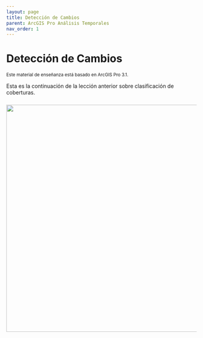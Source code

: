 ```yaml
---
layout: page
title: Detección de Cambios
parent: ArcGIS Pro Análisis Temporales
nav_order: 1
---
```


# Detección de Cambios

<sup>Este material de enseñanza está basado en ArcGIS Pro 3.1.</sup>

Esta es la continuación de la lección anterior sobre clasificación de coberturas.

<p align="center">
<img src="../images/arcgis-change/02_fig1.png" vspace="10" width="600">
</p>
